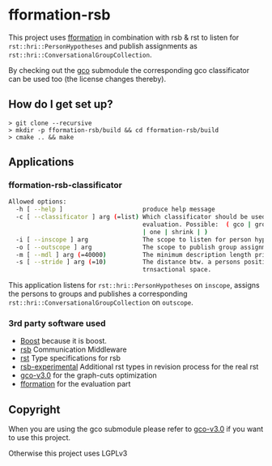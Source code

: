 # fformation-rsb

This project uses [fformation](https://github.com/vrichter/fformation) in
combination with rsb & rst to listen for `rst::hri::PersonHypotheses` and
publish assignments as `rst::hri::ConversationalGroupCollection`.

By checking out the [gco](https://github.com/vrichter/fformation-gco.git)
submodule the corresponding gco classificator can be used too (the license
  changes thereby).

## How do I get set up? ###

    > git clone --recursive
    > mkdir -p fformation-rsb/build && cd fformation-rsb/build
    > cmake .. && make

## Applications

### fformation-rsb-classificator

```bash
Allowed options:
  -h [ --help ]                      produce help message
  -c [ --classificator ] arg (=list) Which classificator should be used for
                                     evaluation. Possible:  ( gco | grow | none
                                     | one | shrink | )
  -i [ --inscope ] arg               The scope to listen for person hypotheses
  -o [ --outscope ] arg              The scope to publish group assignments
  -m [ --mdl ] arg (=40000)          The minimum description length prior.
  -s [ --stride ] arg (=10)          The distance btw. a persons position and
                                     trnsactional space.
```

This application listens for `rst::hri::PersonHypotheses` on `inscope`, assigns
the persons to groups and publishes a corresponding
`rst::hri::ConversationalGroupCollection` on `outscope`.

### 3rd party software used

* [Boost](http://www.boost.org/ "Boost C++ Libraries") because it is boost.
* [rsb](https://code.cor-lab.de/projects/rsb) Communication Middleware
* [rst](https://code.cor-lab.de/projects/rst) Type specifications for rsb
* [rsb-experimental](https://projects.cit-ec.uni-bielefeld.de/projects/rst-experimental) Additional rst types in revision process for the real rst
* [gco-v3.0](https://github.com/vrichter/gco-v3.0) for the graph-cuts optimization
* [fformation](https://github.com/vrichter/fformation) for the evaluation part

## Copyright

When you are using the gco submodule please refer to [gco-v3.0](https://github.com/vrichter/gco-v3.0) if you want to
use this project.

Otherwise this project uses LGPLv3
